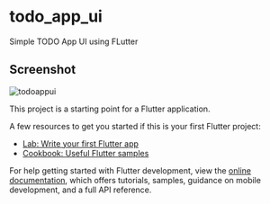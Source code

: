 # todo_app_ui

Simple TODO App UI using FLutter

## Screenshot
![todoappui](https://github.com/user-attachments/assets/2eab0401-fbcd-4075-816f-7b6be2a36456)

This project is a starting point for a Flutter application.

A few resources to get you started if this is your first Flutter project:

- [Lab: Write your first Flutter app](https://docs.flutter.dev/get-started/codelab)
- [Cookbook: Useful Flutter samples](https://docs.flutter.dev/cookbook)

For help getting started with Flutter development, view the
[online documentation](https://docs.flutter.dev/), which offers tutorials,
samples, guidance on mobile development, and a full API reference.
